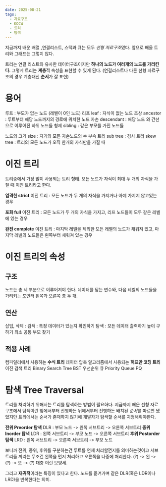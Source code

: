 ```yaml
---
date: 2025-08-21
tags:
  - 자료구조
  - KOCW
  - 트리
  - 탐색
---
```

지금까지 배운 배열 ,연결리스트, 스택과 큐는 모두 *선형 자료구조*였다.
앞으로 배울 트리와 그래프는 그렇지 않다.

트리는 연결 리스트와 유사한 데이터구조이지만 **하나의 노드가 여러개의 노드를 가리킨다**.
그렇게 트리는 **계층**적 속성을 표현할 수 있게 된다.
(연결리스트나 다른 선형 자료구조의 경우 계층대신 **순서**가 잘 표현)

# 용어
루트 : 부모가 없는 노드 (레벨이 0인 노드)
리프 leaf : 자식이 없는 노드
조상 ancestor : 루트부터 해당 노드까지의 경로에 위치한 노드
자손 descendant : 해당 노드 와 간선으로 이루어진 하위 노드들
형제 sibling : 같은 부모를 가진 노드들

노드의 크기 size : 자기와 모든 자손노드의 수
부속 트리 sub tree : 
경사 트리 skew tree : 트리의 모든 노드가 오직 한개의 자식만을 가질 때

# 이진 트리
트리중에서 가장 많이 사용되는 트리 형태.
모든 노드가 자식이 최대 두 개의 자식을 가질 때 이진 트리라고 한다.

**엄격한 strict** 이진 트리 : 
모든 노드가 두 개의 자식을 가지거나 아예 가지지 않고있는 경우

**포화 full** 이진 트리 :
모든 노드가 두 개의 자식을 가지고, 리프 노드들이 모두 같은 레벨에 있는 경우

**완전 complete** 이진 트리 : 
마지막 레벨을 제외한 모든 레벨의 노드가 채워져 있고, 마지막 레벨의 노드들은 왼쪽부터 채워져 있는 경우

# 이진 트리의 속성
## 구조
노드는 총 세 부분으로 이루어져야 한다.
데이터를 담는 변수와, 다음 레벨의 노드들을 가리키는 포인터 왼쪽과 오른쪽 총 두 개.
## 연산
삽입, 삭제 : 
검색 : 특정 데이터가 있는지 확인하기
탐색 : 모든 데이터 출력하기
높이 구하기
최소 공통 부모 찾기

## 적용 사례
컴파일러에서 사용하는 **수식 트리**
데이터 압축 알고리즘에서 사용되는 **허프만 코딩 트리**
이진 검색 트리 Binary Search Tree BST
우선순위 큐 Priority Queue PQ

# 탐색 Tree Traversal
트리를 처리하기 위해서는 트리를 탐색하는 방법이 필요하다.
지금까지 배운 선형 자료구조에서 탐색이란 앞에서부터 진행하든 뒤에서부터 진행하든
배치된 *순서*를 따르면 됐었지만 트리에서는 순서가 존재하지 않기에 개발자가 탐색할 순서를 지정해줘야한다.

**전위 Preorder 탐색** DLR : 부모 노드 -> 왼쪽 서브트리 -> 오른쪽 서브트리
**중위 Inorder 탐색** LDR : 왼쪽 서브트리 -> 부모 노드 -> 오른쪽 서브트리
**후위 Postorder 탐색** LRD : 왼쪽 서브트리 -> 오른쪽 서브트리 -> 부모 노드

보니까 전위, 중위, 후위를 구분하는건 루트를 언제 처리할껀지를 의미하는것이고
서브트리들 끼리는 무조건 왼쪽을 먼저 처리하고 오른쪽을 나중에 처리한다.
(?) -> 왼 -> (?) -> 오 -> (?) 대충 이런 모양세.

그리고 **재귀적**이라는 특징이 있다고 한다.
노드를 옮겨가며 같은 DLR(혹은 LDR이나 LRD)을 반복한다는 의미. 

